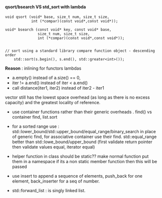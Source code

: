 
#### qsort/bsearch VS std_sort with lambda

```
void qsort (void* base, size_t num, size_t size,
            int (*compar)(const void*,const void*));

void* bsearch (const void* key, const void* base,
               size_t num, size_t size,
               int (*compar)(const void*,const void*));


// sort using a standard library compare function object - descending order
    std::sort(s.begin(), s.end(), std::greater<int>());
```

**Reason** : inlining for functors lambdas

- a.empty() instead of a.size() == 0,
- iter != a.end() instead of iter < a.end()
- call distance(iter1, iter2) instead of iter2 - iter1

vector still has the lowest space overhead (as long as there is no excess capacity) and the greatest locality of reference.

- use container functions rather than their generic overheads .
find() vs container find, list.sort

- for a sorted range use : std::lower_bound/std::upper_bound/equal_range/binary_search
in place of generic find, for associative container use their find. std::equal_range better than std::lowe_bound/upper_bound (first validate return pointer then validate values equal, iterator equal)

- helper function in class should be static?? make normal function put them in a namespace
if its a non static member function then this will be passed

- use insert to append a sequence of elements, push_back for one element, back_inserter for a seq of number.

- std::forward_list : is singly linked list.

